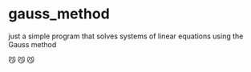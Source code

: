 # gauss_method

just a simple program that solves systems of linear equations using the Gauss method

:smirk_cat: :smirk_cat: :smirk_cat:
